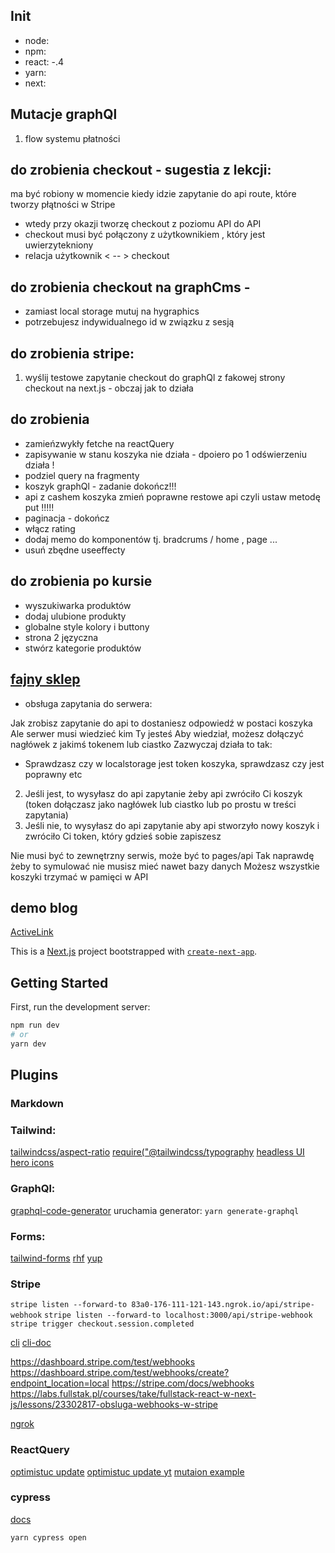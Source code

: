 ## Init

-   node:
-   npm:
-   react: -.4
-   yarn:
-   next:

## Mutacje graphQl

1. flow systemu płatności

## do zrobienia checkout - sugestia z lekcji:

ma być robiony w momencie kiedy idzie zapytanie do api route, które tworzy płątności w Stripe

-   wtedy przy okazji tworzę checkout z poziomu API do API
-   checkout musi być połączony z użytkownikiem , który jest uwierzytekniony
-   relacja użytkownik < -- > checkout

## do zrobienia checkout na graphCms -

-   zamiast local storage mutuj na hygraphics
-   potrzebujesz indywidualnego id w związku z sesją

## do zrobienia stripe:

1. wyślij testowe zapytanie checkout do graphQl z fakowej strony checkout na next.js - obczaj jak to działa

## do zrobienia

-   zamieńzwykły fetche na reactQuery
-   zapisywanie w stanu koszyka nie działa - dpoiero po 1 odświerzeniu działa !
-   podziel query na fragmenty
-   koszyk graphQl - zadanie dokończ!!!
-   api z cashem koszyka zmień poprawne restowe api czyli ustaw metodę put !!!!!
-   paginacja - dokończ
-   włącz rating
-   dodaj memo do komponentów tj. bradcrums / home , page ...
-   usuń zbędne useeffecty

## do zrobienia po kursie

-   wyszukiwarka produktów
-   dodaj ulubione produkty
-   globalne style kolory i buttony
-   strona 2 języczna
-   stwórz kategorie produktów

## [fajny sklep](https://shopmrbeast.com/shop/credit-card-hoodie)

-   obsługa zapytania do serwera:

Jak zrobisz zapytanie do api to dostaniesz odpowiedź w postaci koszyka
Ale serwer musi wiedzieć kim Ty jesteś
Aby wiedział, możesz dołączyć nagłówek z jakimś tokenem lub ciastko
Zazwyczaj działa to tak:

-   Sprawdzasz czy w localstorage jest token koszyka, sprawdzasz czy jest poprawny etc

2. Jeśli jest, to wysyłasz do api zapytanie żeby api zwróciło Ci koszyk (token dołączasz jako nagłówek lub ciastko lub po prostu w treści zapytania)
3. Jeśli nie, to wysyłasz do api zapytanie aby api stworzyło nowy koszyk i zwróciło Ci token, który gdzieś sobie zapiszesz

Nie musi być to zewnętrzny serwis, może być to pages/api
Tak naprawdę żeby to symulować nie musisz mieć nawet bazy danych
Możesz wszystkie koszyki trzymać w pamięci w API

## demo blog

[ActiveLink](https://zaiste.net/programming/reactjs/howtos/create-activelink-nextjs/)

This is a [Next.js](https://nextjs.org/) project bootstrapped with [`create-next-app`](https://github.com/vercel/next.js/tree/canary/packages/create-next-app).

## Getting Started

First, run the development server:

```bash
npm run dev
# or
yarn dev
```

## Plugins

### Markdown

### Tailwind:

[tailwindcss/aspect-ratio]()
[require("@tailwindcss/typography]()
[headless UI](https://headlessui.com/)
[hero icons](https://heroicons.com/)

### GraphQl:

[graphql-code-generator](https://www.graphql-code-generator.com/docs/getting-started/installation)
uruchamia generator: `yarn generate-graphql`

### Forms:

[tailwind-forms](https://github.com/tailwindlabs/tailwindcss-forms)
[rhf](https://react-hook-form.com/get-started#IntegratingControlledInputs)
[yup](https://github.com/jquense/yup)

### Stripe

`stripe listen --forward-to 83a0-176-111-121-143.ngrok.io/api/stripe-webhook`
`stripe listen --forward-to localhost:3000/api/stripe-webhook`
`stripe trigger checkout.session.completed`

[cli](https://stripe.com/docs/stripe-cli)
[cli-doc](https://stripe.com/docs/cli/trigger#trigger-event-checkout_session_completed)

https://dashboard.stripe.com/test/webhooks
https://dashboard.stripe.com/test/webhooks/create?endpoint_location=local
https://stripe.com/docs/webhooks
https://labs.fullstak.pl/courses/take/fullstack-react-w-next-js/lessons/23302817-obsluga-webhooks-w-stripe

[ngrok](https://dashboard.ngrok.com/get-started/setup)

### ReactQuery

[optimistuc update](https://codesandbox.io/s/withered-currying-4lhjx8?file=/pages/api/data.js:55-566)
[optimistuc update yt](https://www.youtube.com/watch?v=ZbhGXD8KpQ8)
[mutaion example ](https://daily-dev-tips.com/posts/react-query-and-optimistic-updates/)

### cypress

[docs](https://docs.cypress.io/guides/end-to-end-testing/testing-your-app#Step-2-Visit-your-server)

`yarn cypress open`
